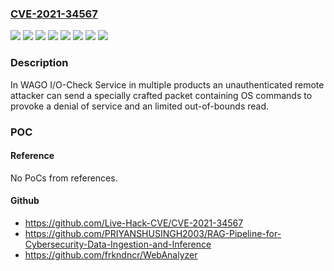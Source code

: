 ### [CVE-2021-34567](https://cve.mitre.org/cgi-bin/cvename.cgi?name=CVE-2021-34567)
![](https://img.shields.io/static/v1?label=Product&message=750-81xx%2Fxxx-xxxFW&color=blue)
![](https://img.shields.io/static/v1?label=Product&message=750-82xx%2Fxxx-xxx&color=blue)
![](https://img.shields.io/static/v1?label=Product&message=752-8303%2F8000-0002&color=blue)
![](https://img.shields.io/static/v1?label=Product&message=762-4xxx&color=blue)
![](https://img.shields.io/static/v1?label=Product&message=762-5xxx&color=blue)
![](https://img.shields.io/static/v1?label=Product&message=762-6xxx&color=blue)
![](https://img.shields.io/static/v1?label=Version&message=FW1%20&color=brightgreen)
![](https://img.shields.io/static/v1?label=Vulnerability&message=CWE-125%20Out-of-bounds%20Read&color=brightgreen)

### Description

In WAGO I/O-Check Service in multiple products an unauthenticated remote attacker can send a specially crafted packet containing OS commands to provoke a denial of service and an limited out-of-bounds read.

### POC

#### Reference
No PoCs from references.

#### Github
- https://github.com/Live-Hack-CVE/CVE-2021-34567
- https://github.com/PRIYANSHUSINGH2003/RAG-Pipeline-for-Cybersecurity-Data-Ingestion-and-Inference
- https://github.com/frkndncr/WebAnalyzer

